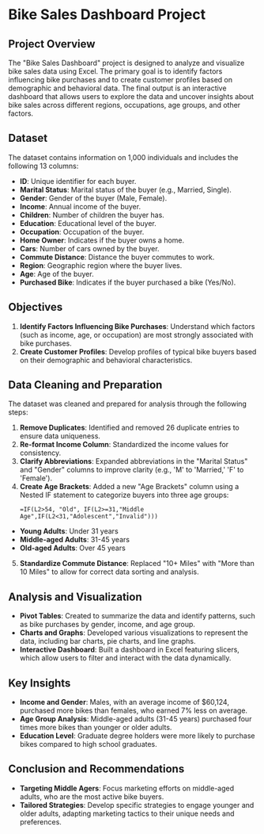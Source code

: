 # Bike Sales Dashboard Project

## Project Overview

The "Bike Sales Dashboard" project is designed to analyze and visualize bike sales data using Excel. The primary goal is to identify factors influencing bike purchases and to create customer profiles based on demographic and behavioral data. The final output is an interactive dashboard that allows users to explore the data and uncover insights about bike sales across different regions, occupations, age groups, and other factors.

## Dataset

The dataset contains information on 1,000 individuals and includes the following 13 columns:

- **ID**: Unique identifier for each buyer.
- **Marital Status**: Marital status of the buyer (e.g., Married, Single).
- **Gender**: Gender of the buyer (Male, Female).
- **Income**: Annual income of the buyer.
- **Children**: Number of children the buyer has.
- **Education**: Educational level of the buyer.
- **Occupation**: Occupation of the buyer.
- **Home Owner**: Indicates if the buyer owns a home.
- **Cars**: Number of cars owned by the buyer.
- **Commute Distance**: Distance the buyer commutes to work.
- **Region**: Geographic region where the buyer lives.
- **Age**: Age of the buyer.
- **Purchased Bike**: Indicates if the buyer purchased a bike (Yes/No).

## Objectives

1. **Identify Factors Influencing Bike Purchases**: Understand which factors (such as income, age, or occupation) are most strongly associated with bike purchases.
2. **Create Customer Profiles**: Develop profiles of typical bike buyers based on their demographic and behavioral characteristics.

## Data Cleaning and Preparation

The dataset was cleaned and prepared for analysis through the following steps:

1. **Remove Duplicates**: Identified and removed 26 duplicate entries to ensure data uniqueness.
2. **Re-format Income Column**: Standardized the income values for consistency.
3. **Clarify Abbreviations**: Expanded abbreviations in the "Marital Status" and "Gender" columns to improve clarity (e.g., 'M' to 'Married,' 'F' to 'Female').
4. **Create Age Brackets**: Added a new "Age Brackets" column using a Nested IF statement to categorize buyers into three age groups:
   ```excel
   =IF(L2>54, "Old", IF(L2>=31,"Middle Age",IF(L2<31,"Adolescent","Invalid")))
  - **Young Adults**: Under 31 years
  - **Middle-aged Adults**: 31-45 years
  - **Old-aged Adults**: Over 45 years
5. **Standardize Commute Distance**: Replaced "10+ Miles" with "More than 10 Miles" to allow for correct data sorting and analysis.

## Analysis and Visualization

- **Pivot Tables**: Created to summarize the data and identify patterns, such as bike purchases by gender, income, and age group.
- **Charts and Graphs**: Developed various visualizations to represent the data, including bar charts, pie charts, and line graphs.
- **Interactive Dashboard**: Built a dashboard in Excel featuring slicers, which allow users to filter and interact with the data dynamically.

## Key Insights

- **Income and Gender**: Males, with an average income of $60,124, purchased more bikes than females, who earned 7% less on average.
- **Age Group Analysis**: Middle-aged adults (31-45 years) purchased four times more bikes than younger or older adults.
- **Education Level**: Graduate degree holders were more likely to purchase bikes compared to high school graduates.

## Conclusion and Recommendations

- **Targeting Middle Agers**: Focus marketing efforts on middle-aged adults, who are the most active bike buyers.
- **Tailored Strategies**: Develop specific strategies to engage younger and older adults, adapting marketing tactics to their unique needs and preferences.

